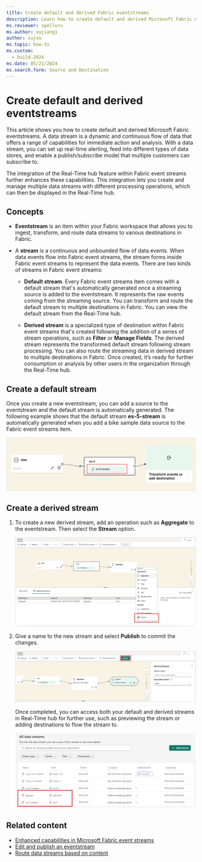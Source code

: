 ```yaml
---
title: Create default and derived Fabric eventstreams
description: Learn how to create default and derived Microsoft Fabric eventstreams.
ms.reviewer: spelluru
ms.author: xujiang1
author: xujxu
ms.topic: how-to
ms.custom:
  - build-2024
ms.date: 05/21/2024
ms.search.form: Source and Destination
---
```


# Create default and derived eventstreams

This article shows you how to create default and derived Microsoft Fabric eventstreams. A data stream is a dynamic and continuous flow of data that offers a range of capabilities for immediate action and analysis. With a data stream, you can set up real-time alerting, feed into different types of data stores, and enable a publish/subscribe model that multiple customers can subscribe to.

The integration of the Real-Time hub feature within Fabric event streams further enhances these capabilities. This integration lets you create and manage multiple data streams with different processing operations, which can then be displayed in the Real-Time hub.



## Concepts

- **Eventstream** is an item within your Fabric workspace that allows you to ingest, transform, and route data streams to various destinations in Fabric.

- A **stream** is a continuous and unbounded flow of data events. When data events flow into Fabric event streams, the stream forms inside Fabric event streams to represent the data events. There are two kinds of streams in Fabric event streams:

  - **Default stream**. Every Fabric event streams item comes with a default stream that's automatically generated once a streaming source is added to the eventstream. It represents the raw events coming from the streaming source. You can transform and route the default stream to multiple destinations in Fabric. You can view the default stream from the Real-Time hub.

  - **Derived stream** is a specialized type of destination within Fabric event streams that's created following the addition of a series of stream operations, such as **Filter** or **Manage Fields**. The derived stream represents the transformed default stream following stream processing. You can also route the streaming data in derived stream to multiple destinations in Fabric. Once created, it’s ready for further consumption or analysis by other users in the organization through the Real-Time hub.

## Create a default stream

Once you create a new eventstream, you can add a source to the eventstream and the default stream is automatically generated. The following example shows that the default stream **es-5-stream** is automatically generated when you add a bike sample data source to the Fabric event streams item.

![A screenshot of an automatically generated default stream.](media/create-default-derived-streams/default-stream.png)

## Create a derived stream

1. To create a new derived stream, add an operation such as **Aggregate** to the eventstream. Then select the **Stream** option.

   ![A screenshot of creating a derived stream.](media/create-default-derived-streams/derived-stream.png)

1. Give a name to the new stream and select **Publish** to commit the changes.

   ![A screenshot of publishing a derived stream.](media/create-default-derived-streams/publish-stream.png)

   Once completed, you can access both your default and derived streams in Real-Time hub for further use, such as previewing the stream or adding destinations to flow the stream to.

   ![A screenshot of accessing a derived stream in Real-Time hub.](media/create-default-derived-streams/access-stream.png)

## Related content

- [Enhanced capabilities in Microsoft Fabric event streams](overview.md)
- [Edit and publish an eventstream](edit-publish.md)
- [Route data streams based on content](route-events-based-on-content.md)
